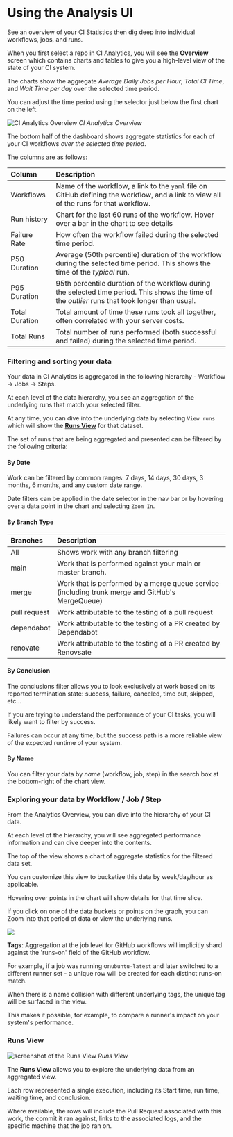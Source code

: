 # Using the Analysis UI

See an overview of your CI Statistics then dig deep into individual workflows, jobs, and runs.

When you first select a repo in CI Analytics, you will see the **Overview** screen which contains charts and tables to give you a high-level view of the state of your CI system.

The charts show the aggregate _Average Daily Jobs per Hour_, _Total CI Time_, and _Wait Time per day_ over the selected time period.

You can adjust the time period using the selector just below the first chart on the left.

![CI Analytics Overview](https://682515401-files.gitbook.io/~/files/v0/b/gitbook-x-prod.appspot.com/o/spaces%2F61Ep9MrYBkJa0Yq3zS1s%2Fuploads%2FQhNyVglnRLnRlYBMWIdM%2FScreenshot%202024-01-11%20at%2012.50.00%E2%80%AFPM.png?alt=media&token=54a7f2d8-fc8d-459f-9c9e-782ebd81bfff)
*CI Analytics Overview*

The bottom half of the dashboard shows aggregate statistics for each of your CI workflows _over the selected time period_.

The columns are as follows:

| Column         | Description                                                                                                                                      |
| :------------- | :----------------------------------------------------------------------------------------------------------------------------------------------- |
| Workflows      | Name of the workflow, a link to the `yaml` file on GitHub defining the workflow, and a link to view all of the runs for that workflow.           |
| Run history    | Chart for the last 60 runs of the workflow. Hover over a bar in the chart to see details                                                         |
| Failure Rate   | How often the workflow failed during the selected time period.                                                                                   |
| P50 Duration   | Average (50th percentile) duration of the workflow during the selected time period. This shows the time of the _typical_ run.                    |
| P95 Duration   | 95th percentile duration of the workflow during the selected time period. This shows the time of the _outlier_ runs that took longer than usual. |
| Total Duration | Total amount of time these runs took all together, often correlated with your server costs.                                                      |
| Total Runs     | Total number of runs performed (both successful and failed) during the selected time period.                                                     |

### Filtering and sorting your data

Your data in CI Analytics is aggregated in the following hierarchy - Workflow -> Jobs -> Steps.

At each level of the data hierarchy, you see an aggregation of the underlying runs that match your selected filter.

At any time, you can dive into the underlying data by selecting `View runs` which will show the [**Runs View**](using-the-analysis-ui.md#runs-view) for that dataset.

The set of runs that are being aggregated and presented can be filtered by the following criteria:

#### By Date

Work can be filtered by common ranges: 7 days, 14 days, 30 days, 3 months, 6 months, and any custom date range.

Date filters can be applied in the date selector in the nav bar or by hovering over a data point in the chart and selecting `Zoom In`.

#### By Branch Type

| Branches     | Description                                                                                     |
| :----------- | :---------------------------------------------------------------------------------------------- |
| All          | Shows work with any branch filtering                                                            |
| main         | Work that is performed against your main or master branch.                                      |
| merge        | Work that is performed by a merge queue service (including trunk merge and GitHub's MergeQueue) |
| pull request | Work attributable to the testing of a pull request                                              |
| dependabot   | Work attributable to the testing of a PR created by Dependabot                                  |
| renovate     | Work attributable to the testing of a PR created by Renovsate                                   |

#### By Conclusion

The conclusions filter allows you to look exclusively at work based on its reported termination state: success, failure, canceled, time out, skipped, etc...

If you are trying to understand the performance of your CI tasks, you will likely want to filter by success.

Failures can occur at any time, but the success path is a more reliable view of the expected runtime of your system.

#### By Name

You can filter your data by _name_ (workflow, job, step) in the search box at the bottom-right of the chart view.

### Exploring your data by Workflow / Job / Step

From the Analytics Overview, you can dive into the hierarchy of your CI data.

At each level of the hierarchy, you will see aggregated performance information and can dive deeper into the contents.

The top of the view shows a chart of aggregate statistics for the filtered data set.

You can customize this view to bucketize this data by week/day/hour as applicable.

Hovering over points in the chart will show details for that time slice.

If you click on one of the data buckets or points on the graph, you can Zoom into that period of data or view the underlying runs.

![ ](https://682515401-files.gitbook.io/~/files/v0/b/gitbook-x-prod.appspot.com/o/spaces%2F61Ep9MrYBkJa0Yq3zS1s%2Fuploads%2FmSdPeURwY7zOovtL75TB%2Fimage.png?alt=media&token=a900eec9-32ad-467a-8b60-a4db8efcfa3c)

**Tags**: Aggregation at the job level for GitHub workflows will implicitly shard against the 'runs-on' field of the GitHub workflow.

For example, if a job was running on`ubuntu-latest` and later switched to a different runner set - a unique row will be created for each distinct runs-on match.

When there is a name collision with different underlying tags, the unique tag will be surfaced in the view.

This makes it possible, for example, to compare a runner's impact on your system's performance.

### Runs View

![screenshot of the Runs View](https://682515401-files.gitbook.io/~/files/v0/b/gitbook-x-prod.appspot.com/o/spaces%2F61Ep9MrYBkJa0Yq3zS1s%2Fuploads%2FM55RhAz7PDrRUsRymuEL%2Fworkflow-jobs-steps-list.png?alt=media&token=f413c5b0-e444-467a-a514-33b8152ea92e)
*Runs View*

The **Runs View** allows you to explore the underlying data from an aggregated view.

Each row represented a single execution, including its Start time, run time, waiting time, and conclusion.

Where available, the rows will include the Pull Request associated with this work, the commit it ran against, links to the associated logs, and the specific machine that the job ran on.
